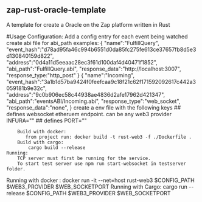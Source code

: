 ## zap-rust-oracle-template
A template for create a Oracle on the Zap platform written in Rust



#Usage
    Configuration:
        Add a config entry for each event being watched
        create abi file for abi_path
        examples:
            {
            "name":"FulfillQuery",
            "event_hash":"d78ad95fa46c994b6551d0da85fc275fe613ce37657fb8d5e3d130840159d822",
            "address":"0d4a11d5eeaac28ec3f61d100daf4d40471f1852",
            "abi_path":"FulfillQuery.abi",
            "response_data":"http://localhost:3007",
            "response_type:"http_post"
            }
            {
            "name":"Incoming",
            "event_hash":"3a1b1d57ba9424f0feefcaa9c18f21c62f171592092617c442a3059181b9e32c",
            "address":"9c0b906ec58c44938ae4836d2afe17962d421347",
            "abi_path":"eventsABI/Incoming.abi",
            "response_type":"web_socket",
            "response_data":"none",
            }
        create a env file with the following keys
            ## defines websocket etheruem endpoint. can be any web3 provider
            INFURA=""
            ## defines 
            PORT=""

        Build with docker:
           from project run: docker build -t rust-web3 -f ./Dockerfile .
        Build with cargo:
            cargo build --release
    Running:
        TCP server must first be running for the service. 
        To start test server use npm run start-websocket in testserver folder.

Running with docker :
    docker run -it --net=host rust-web3 $CONFIG_PATH $WEB3_PROVIDER $WEB_SOCKETPORT
Running with Cargo:
    cargo run --release $CONFIG_PATH $WEB3_PROVIDER $WEB_SOCKETPORT